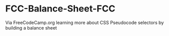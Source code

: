# FCC-Balance-Sheet-FCC
Via FreeCodeCamp.org learning more about CSS Pseudocode selectors by building a balance sheet
